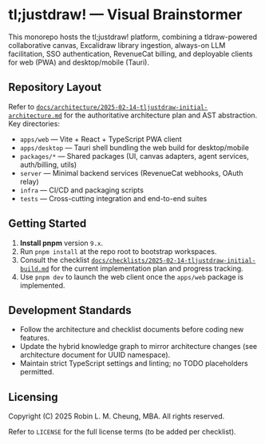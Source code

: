# tl;justdraw! — Visual Brainstormer

This monorepo hosts the tl;justdraw! platform, combining a tldraw-powered collaborative canvas, Excalidraw library ingestion, always-on LLM facilitation, SSO authentication, RevenueCat billing, and deployable clients for web (PWA) and desktop/mobile (Tauri).

## Repository Layout

Refer to [`docs/architecture/2025-02-14-tljustdraw-initial-architecture.md`](docs/architecture/2025-02-14-tljustdraw-initial-architecture.md) for the authoritative architecture plan and AST abstraction. Key directories:

- `apps/web` — Vite + React + TypeScript PWA client
- `apps/desktop` — Tauri shell bundling the web build for desktop/mobile
- `packages/*` — Shared packages (UI, canvas adapters, agent services, auth/billing, utils)
- `server` — Minimal backend services (RevenueCat webhooks, OAuth relay)
- `infra` — CI/CD and packaging scripts
- `tests` — Cross-cutting integration and end-to-end suites

## Getting Started

1. **Install pnpm** version `9.x`.
2. Run `pnpm install` at the repo root to bootstrap workspaces.
3. Consult the checklist [`docs/checklists/2025-02-14-tljustdraw-initial-build.md`](docs/checklists/2025-02-14-tljustdraw-initial-build.md) for the current implementation plan and progress tracking.
4. Use `pnpm dev` to launch the web client once the `apps/web` package is implemented.

## Development Standards

- Follow the architecture and checklist documents before coding new features.
- Update the hybrid knowledge graph to mirror architecture changes (see architecture document for UUID namespace).
- Maintain strict TypeScript settings and linting; no TODO placeholders permitted.

## Licensing

Copyright (C) 2025 Robin L. M. Cheung, MBA. All rights reserved.

Refer to `LICENSE` for the full license terms (to be added per checklist).
